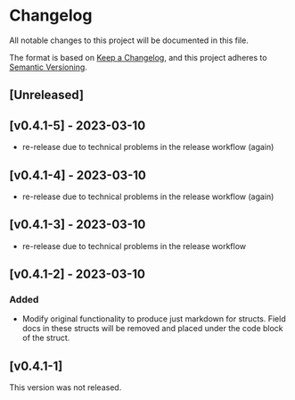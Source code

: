 # Changelog

All notable changes to this project will be documented in this file.

The format is based on [Keep a Changelog](https://keepachangelog.com/en/1.0.0/),
and this project adheres to [Semantic Versioning](https://semver.org/spec/v2.0.0.html).

## [Unreleased]

## [v0.4.1-5] - 2023-03-10
- re-release due to technical problems in the release workflow (again)

## [v0.4.1-4] - 2023-03-10
- re-release due to technical problems in the release workflow (again)

## [v0.4.1-3] - 2023-03-10
- re-release due to technical problems in the release workflow

## [v0.4.1-2] - 2023-03-10
### Added
- Modify original functionality to produce just markdown for structs. Field docs in these
structs will be removed and placed under the code block of the struct.

## [v0.4.1-1]
This version was not released.